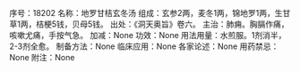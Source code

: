 序号：18202
名称：地罗甘桔玄冬汤
组成：玄参2两，麦冬1两，锦地罗1两，生甘草1两，桔梗5钱，贝母5钱。
出处：《洞天奥旨》卷六。
主治：肺痈。胸膈作痛，咳嗽尤痛，手按气急。
加减：None
功效：None
用法用量：水煎服。1剂消半，2-3剂全愈。
制备方法：None
临床应用：None
各家论述：None
用药禁忌：None
附注：None
